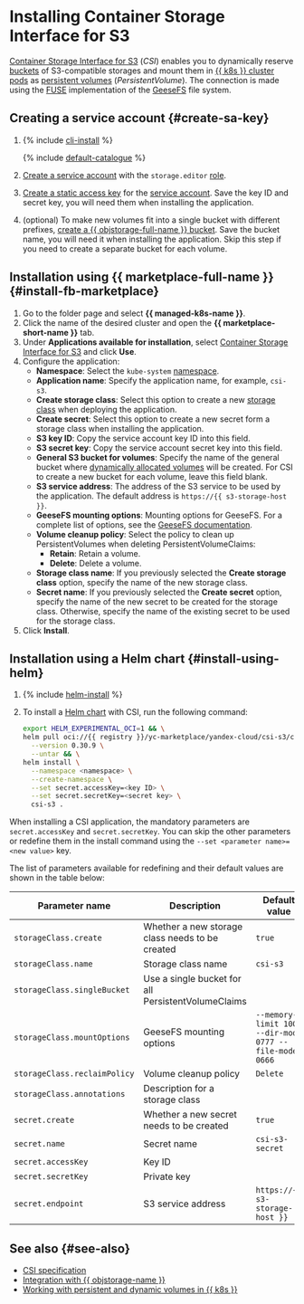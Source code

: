 # Installing Container Storage Interface for S3

[Container Storage Interface for S3](/marketplace/products/yc/csi-s3) (_CSI_) enables you to dynamically reserve [buckets](../../../storage/concepts/bucket.md) of S3-compatible storages and mount them in [{{ k8s }} cluster](../../concepts/index.md#kubernetes-cluster) [pods](../../concepts/index.md#pod) as [persistent volumes](../../concepts/volume.md#persistent-volume) (_PersistentVolume_). The connection is made using the [FUSE](https://en.wikipedia.org/wiki/Filesystem_in_Userspace) implementation of the [GeeseFS](https://github.com/yandex-cloud/geesefs) file system.

## Creating a service account {#create-sa-key}

1. {% include [cli-install](../../../_includes/cli-install.md) %}

   {% include [default-catalogue](../../../_includes/default-catalogue.md) %}

1. [Create a service account](../../../iam/operations/sa/create.md) with the `storage.editor` [role](../../../iam/concepts/access-control/roles.md).
1. [Create a static access key](../../../iam/operations/sa/create-access-key.md) for the [service account](../../../iam/concepts/users/service-accounts.md). Save the key ID and secret key, you will need them when installing the application.
1. (optional) To make new volumes fit into a single bucket with different prefixes, [create a {{ objstorage-full-name }} bucket](../../../storage/operations/buckets/create.md). Save the bucket name, you will need it when installing the application. Skip this step if you need to create a separate bucket for each volume.

## Installation using {{ marketplace-full-name }} {#install-fb-marketplace}

1. Go to the folder page and select **{{ managed-k8s-name }}**.
1. Click the name of the desired cluster and open the **{{ marketplace-short-name }}** tab.
1. Under **Applications available for installation**, select [Container Storage Interface for S3](/marketplace/products/yc/csi-s3) and click **Use**.
1. Configure the application:
   * **Namespace**: Select the `kube-system` [namespace](../../concepts/index.md#namespace).
   * **Application name**: Specify the application name, for example, `csi-s3`.
   * **Create storage class**: Select this option to create a new [storage class](../volumes/manage-storage-class.md) when deploying the application.
   * **Create secret**: Select this option to create a new secret form a storage class when installing the application.
   * **S3 key ID**: Copy the service account key ID into this field.
   * **S3 secret key**: Copy the service account secret key into this field.
   * **General S3 bucket for volumes**: Specify the name of the general bucket where [dynamically allocated volumes](../../concepts/volume.md#dynamic-provisioning) will be created. For CSI to create a new bucket for each volume, leave this field blank.
   * **S3 service address**: The address of the S3 service to be used by the application. The default address is `https://{{ s3-storage-host }}`.
   * **GeeseFS mounting options**: Mounting options for GeeseFS. For a complete list of options, see the [GeeseFS documentation](https://github.com/yandex-cloud/geesefs).
   * **Volume cleanup policy**: Select the policy to clean up PersistentVolumes when deleting PersistentVolumeClaims:
      * **Retain**: Retain a volume.
      * **Delete**: Delete a volume.
   * **Storage class name**: If you previously selected the **Create storage class** option, specify the name of the new storage class.
   * **Secret name**: If you previously selected the **Create secret** option, specify the name of the new secret to be created for the storage class. Otherwise, specify the name of the existing secret to be used for the storage class.
1. Click **Install**.

## Installation using a Helm chart {#install-using-helm}

1. {% include [helm-install](../../../_includes/managed-kubernetes/helm-install.md) %}

1. To install a [Helm chart](https://helm.sh/docs/topics/charts/) with CSI, run the following command:

   ```bash
   export HELM_EXPERIMENTAL_OCI=1 && \
   helm pull oci://{{ registry }}/yc-marketplace/yandex-cloud/csi-s3/csi-s3 \
     --version 0.30.9 \
     --untar && \
   helm install \
     --namespace <namespace> \
     --create-namespace \
     --set secret.accessKey=<key ID> \
     --set secret.secretKey=<secret key> \
     csi-s3 .
   ```

When installing a CSI application, the mandatory parameters are `secret.accessKey` and `secret.secretKey`. You can skip the other parameters or redefine them in the install command using the `--set <parameter name>=<new value>` key.

The list of parameters available for redefining and their default values are shown in the table below:

| Parameter name | Description | Default value |
--- | --- | ---
| `storageClass.create` | Whether a new storage class needs to be created | `true` |
| `storageClass.name` | Storage class name | `csi-s3` |
| `storageClass.singleBucket` | Use a single bucket for all PersistentVolumeClaims |
| `storageClass.mountOptions` | GeeseFS mounting options | `--memory-limit 1000 --dir-mode 0777 --file-mode 0666` |
| `storageClass.reclaimPolicy` | Volume cleanup policy | `Delete` |
| `storageClass.annotations` | Description for a storage class |
| `secret.create` | Whether a new secret needs to be created | `true` |
| `secret.name` | Secret name | `csi-s3-secret` |
| `secret.accessKey` | Key ID |
| `secret.secretKey` | Private key |
| `secret.endpoint` | S3 service address | `https://{{ s3-storage-host }}` |

## See also {#see-also}

* [CSI specification](https://github.com/container-storage-interface/spec/blob/master/spec.md)
* [Integration with {{ objstorage-name }}](../volumes/s3-csi-integration.md)
* [Working with persistent and dynamic volumes in {{ k8s }}](../../concepts/volume.md)